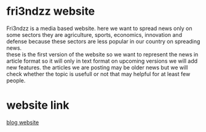 # fri3ndzz website
Fri3ndzz is a media based website. here we want to spread news only on some sectors they are agriculture, sports, economics, innovation and defense because these sectors are less popular in our country on spreading news.<br>
these is the first version of the website so we want to represent the news in article format so it will only in text format on upcoming versions we will add new features. the articles we are posting may be older news but we will check whether the topic is usefull or not that may helpful for at least few people. 

# website link
[blog website](http://www.epizy.fri3ndzz.com)
